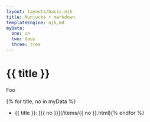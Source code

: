 ```yaml
---
layout: layouts/basic.njk
title: Nunjucks + markdown
templateEngine: njk,md
myData:
  one: un
  two: dous
  three: tres
---
```


# {{ title }}

Foo

{% for title, no in myData %}
* {{ title }}: [{{ no }}](/items/{{ no }}.html){% endfor %}
